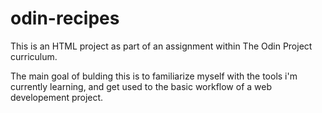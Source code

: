 # odin-recipes
This is an HTML project as part of an assignment within The Odin Project curriculum.

The main goal of bulding this is to familiarize myself with the tools i'm currently learning, and 
get used to the basic workflow of a web developement project.
